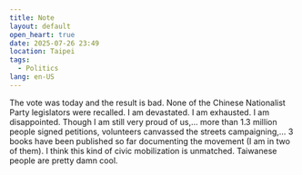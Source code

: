 ```yaml
---
title: Note
layout: default
open_heart: true
date: 2025-07-26 23:49
location: Taipei
tags: 
  - Politics
lang: en-US
---
```


The vote was today and the result is bad. None of the Chinese Nationalist Party legislators were recalled. I am devastated. I am exhausted. I am disappointed. Though I am still very proud of us,… more than 1.3 million people signed petitions, volunteers canvassed the streets campaigning,… 3 books have been published so far documenting the movement (I am in two of them). I think this kind of civic mobilization is unmatched. Taiwanese people are pretty damn cool.
